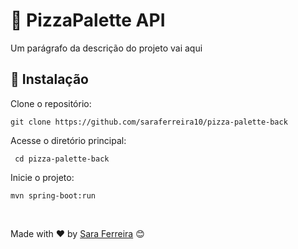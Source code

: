 # 🍕 PizzaPalette API
Um parágrafo da descrição do projeto vai aqui
<br/>

## 🔧 Instalação

Clone o repositório:
```
git clone https://github.com/saraferreira10/pizza-palette-back
```

Acesse o diretório principal:
```
 cd pizza-palette-back
```

Inicie o projeto:
```
mvn spring-boot:run
```

<br/>

Made with ❤️ by [Sara Ferreira]([https://gist.github.com/saraferreira10](https://github.com/saraferreira10)) 😊

